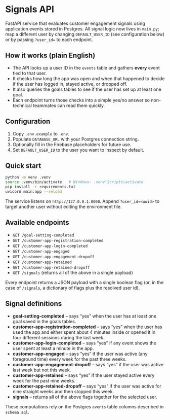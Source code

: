 # Signals API

FastAPI service that evaluates customer engagement signals using application events stored in Postgres. All signal logic now lives in `main.py`; map a different user by changing `DEFAULT_USER_ID` (see configuration below) or by passing `?user_id=` to each endpoint.

## How it works (plain English)

- The API looks up a user ID in the `events` table and gathers **every** event tied to that user.
- It checks how long the app was open and when that happened to decide if the user has logged in, stayed active, or dropped off.
- It also queries the goals tables to see if the user has set up at least one goal.
- Each endpoint turns those checks into a simple yes/no answer so non-technical teammates can read them quickly.

## Configuration

1. Copy `.env.example` to `.env`.
2. Populate `DATABASE_URL` with your Postgres connection string.
3. Optionally fill in the Firebase placeholders for future use.
4. Set `DEFAULT_USER_ID` to the user you want to inspect by default.

## Quick start

```bash
python -m venv .venv
source .venv/bin/activate   # Windows: .venv\Scripts\activate
pip install -r requirements.txt
uvicorn main:app --reload
```

The service listens on `http://127.0.0.1:8000`. Append `?user_id=<uuid>` to target another user without editing the environment file.

## Available endpoints

- `GET /goal-setting-completed`
- `GET /customer-app-registration-completed`
- `GET /customer-app-login-completed`
- `GET /customer-app-engaged`
- `GET /customer-app-engagement-dropoff`
- `GET /customer-app-retained`
- `GET /customer-app-retained-dropoff`
- `GET /signals` (returns all of the above in a single payload)

Every endpoint returns a JSON payload with a single boolean flag (or, in the case of `/signals`, a dictionary of flags plus the resolved user id).

## Signal definitions

- **goal-setting-completed** – says “yes” when the user has at least one goal saved in the goals tables.
- **customer-app-registration-completed** – says “yes” when the user has used the app and either spent about 4 minutes inside or opened it in four different sessions during the last week.
- **customer-app-login-completed** – says “yes” if any event shows the user spent at least a minute in the app.
- **customer-app-engaged** – says “yes” if the user was active (any foreground time) every week for the past three weeks.
- **customer-app-engagement-dropoff** – says “yes” if the user was active last week but not this week.
- **customer-app-retained** – says “yes” if the user stayed active every week for the past nine weeks.
- **customer-app-retained-dropoff** – says “yes” if the user was active for nine straight weeks and then stopped this week.
- **signals** – returns all of the above flags together for the selected user.

These computations rely on the Postgres `events` table columns described in `schema.sql`.
